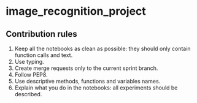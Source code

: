 # image_recognition_project

## Contribution rules
1. Keep all the notebooks as clean as possible: they should only contain function calls and text.
2. Use typing.
3. Create merge requests only to the current sprint branch.
4. Follow PEP8.
5. Use descriptive methods, functions and variables names.
6. Explain what you do in the notebooks: all experiments should be described. 